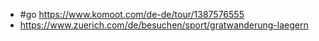 - #go https://www.komoot.com/de-de/tour/1387576555
- https://www.zuerich.com/de/besuchen/sport/gratwanderung-laegern